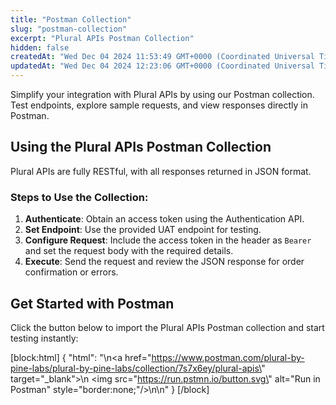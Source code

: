 ```yaml
---
title: "Postman Collection"
slug: "postman-collection"
excerpt: "Plural APIs Postman Collection"
hidden: false
createdAt: "Wed Dec 04 2024 11:53:49 GMT+0000 (Coordinated Universal Time)"
updatedAt: "Wed Dec 04 2024 12:23:06 GMT+0000 (Coordinated Universal Time)"
---
```

Simplify your integration with Plural APIs by using our Postman collection. Test endpoints, explore sample requests, and view responses directly in Postman.

## Using the Plural APIs Postman Collection

Plural APIs are fully RESTful, with all responses returned in JSON format.

### Steps to Use the Collection:

1. **Authenticate**: Obtain an access token using the Authentication API.
2. **Set Endpoint**: Use the provided UAT endpoint for testing.
3. **Configure Request**: Include the access token in the header as `Bearer` and set the request body with the required details.
4. **Execute**: Send the request and review the JSON response for order confirmation or errors.

## Get Started with Postman

Click the button below to import the Plural APIs Postman collection and start testing instantly:

[block:html]
{
  "html": "<html>\n<a href=\"https://www.postman.com/plural-by-pine-labs/plural-by-pine-labs/collection/7s7x6ey/plural-apis\" target=\"_blank\">\n  <img src=\"https://run.pstmn.io/button.svg\" alt=\"Run in Postman\" style=\"border:none;\"/>\n</a>\n</html>"
}
[/block]
